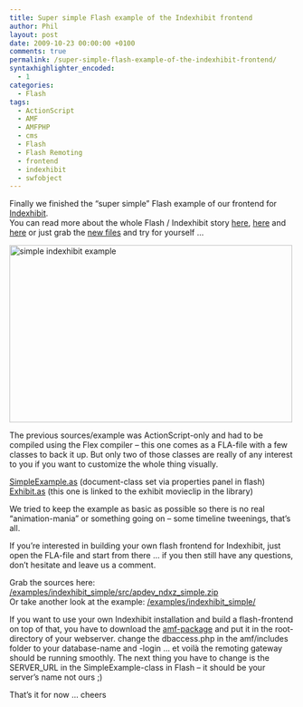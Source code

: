 ```yaml
---
title: Super simple Flash example of the Indexhibit frontend
author: Phil
layout: post
date: 2009-10-23 00:00:00 +0100
comments: true
permalink: /super-simple-flash-example-of-the-indexhibit-frontend/
syntaxhighlighter_encoded:
  - 1
categories:
  - Flash
tags:
  - ActionScript
  - AMF
  - AMFPHP
  - cms
  - Flash
  - Flash Remoting
  - frontend
  - indexhibit
  - swfobject
---
```

Finally we finished the &#8220;super simple&#8221; Flash example of our frontend for <a href="http://indexhibit.org" target="_blank">Indexhibit</a>.  
You can read more about the whole Flash / Indexhibit story <a href="/flash-frontend-for-indexhibit-cms/" target="_blank">here</a>, <a href="/sources-for-flash-frontend-for-indexhibit-cms/" target="_blank">here</a> and <a href="/installation-guide-for-flash-indexhibit-frontend/" target="_blank">here</a> or just grab the [new files][1] and try for yourself &#8230;

<a href="/examples/indexhibit_simple/" target="_blank"><img src="/images/2009/10/simple_indexhibit_example.jpg" alt="simple indexhibit example" title="simple indexhibit example" width="500" height="313" class="alignnone size-full wp-image-708" /></a>

<!--more-->

The previous sources/example was ActionScript-only and had to be compiled using the Flex compiler &#8211; this one comes as a FLA-file with a few classes to back it up. But only two of those classes are really of any interest to you if you want to customize the whole thing visually.

[SimpleExample.as][2] (document-class set via properties panel in flash)  
[Exhibit.as][3] (this one is linked to the exhibit movieclip in the library)

We tried to keep the example as basic as possible so there is no real &#8220;animation-mania&#8221; or something going on &#8211; some timeline tweenings, that&#8217;s all.

If you&#8217;re interested in building your own flash frontend for Indexhibit, just open the FLA-file and start from there &#8230; if you then still have any questions, don&#8217;t hesitate and leave us a comment.

Grab the sources here: [/examples/indexhibit\_simple/src/apdev\_ndxz_simple.zip][1]  
Or take another look at the example: <a href="/examples/indexhibit_simple/" target="_blank">/examples/indexhibit_simple/</a>

If you want to use your own Indexhibit installation and build a flash-frontend on top of that, you have to download the [amf-package][4] and put it in the root-directory of your webserver. change the dbaccess.php in the amf/includes folder to your database-name and -login &#8230; et voilà the remoting gateway should be running smoothly. The next thing you have to change is the SERVER_URL in the SimpleExample-class in Flash &#8211; it should be your server&#8217;s name not ours ;)

That&#8217;s it for now &#8230; cheers 

 [1]: /examples/indexhibit_simple/src/apdev_ndxz_simple.zip
 [2]: /examples/indexhibit_simple/src/SimpleExample.as
 [3]: /examples/indexhibit_simple/src/Exhibit.as
 [4]: /examples/indexhibit_simple/src/apdev_indexhibit_amf.zip